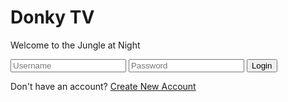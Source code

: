 <!DOCTYPE html>
<html lang="en">
<head>
  <meta charset="UTF-8" />
  <meta name="viewport" content="width=device-width, initial-scale=1.0" />
  <title>Donky TV - Login</title>
  <link rel="stylesheet" href="style.css" />
</head>
<body>
  <div class="background">
    <div class="overlay"></div>
    <div class="login-box">
      <h1>Donky TV</h1>
      <p>Welcome to the Jungle at Night</p>
      <form>
        <input type="text" placeholder="Username" required />
        <input type="password" placeholder="Password" required />
        <button type="submit">Login</button>
        <p class="signup-link">Don't have an account? <a href="#">Create New Account</a></p>
      </form>
    </div>
  </div>
</body>
</html>

